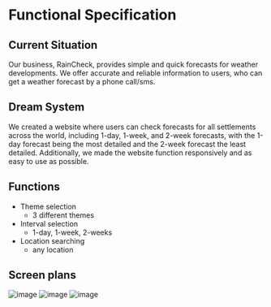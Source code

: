 # Functional Specification

## **Current Situation**
Our business, RainCheck, provides simple and quick forecasts for weather developments. We offer accurate and reliable information to users, who can get a weather forecast by a phone call/sms.

## **Dream System**
We created a website where users can check forecasts for all settlements across the world, including 1-day, 1-week, and 2-week forecasts, with the 1-day forecast being the most detailed and the 2-week forecast the least detailed. Additionally, we made the website function responsively and as easy to use as possible.

## Functions
- Theme selection
  - 3 different themes
- Interval selection
  - 1-day, 1-week, 2-weeks
- Location searching
  - any location

## Screen plans
![image](https://github.com/user-attachments/assets/53aa74d2-57ab-4528-859d-5657b0b73cc1)
![image](https://github.com/user-attachments/assets/84ea6942-8baf-45d4-86e4-7ff8e48f2818)
![image](https://github.com/user-attachments/assets/aed8ada7-4823-4911-97e1-4bcdfd0c2b4e)
